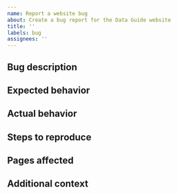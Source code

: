 ```yaml
---
name: Report a website bug
about: Create a bug report for the Data Guide website
title: ''
labels: bug
assignees: ''
---
```


## Bug description

<!-- A clear and concise description of what the bug is. -->

## Expected behavior

<!-- A clear and concise description of what you expected to happen. -->

## Actual behavior

<!-- A clear and concise description of what is actually happening. -->

## Steps to reproduce

<!-- A list of steps needed to reproduce the bug. -->

## Pages affected

<!-- What page or pages in the Data Guide are affected? -->

## Additional context

<!-- Add any other context about the problem here. -->
